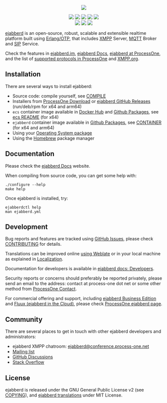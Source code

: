
<p align="center">
    <img src="https://www.process-one.net/wp-content/uploads/2022/05/ejabberd-logo-rounded-index.png">
</p>
<p align="center">
    <a href="https://github.com/processone/ejabberd/tags" alt="GitHub tag (latest SemVer)">
       <img src="https://img.shields.io/github/v/tag/processone/ejabberd?sort=semver&logo=embarcadero&label=&color=3fb0d2&logoWidth=20" /></a>
    <a href="https://hex.pm/packages/ejabberd" alt="Hex version">
       <img src="https://img.shields.io/hexpm/v/ejabberd.svg" /></a>
    <a href="https://formulae.brew.sh/formula/ejabberd" alt="homebrew version">
       <img src="https://img.shields.io/homebrew/v/ejabberd" /></a>
    <a href="https://hub.docker.com/r/ejabberd/ecs/" alt="Docker Image Version (latest semver)">
       <img src="https://img.shields.io/docker/v/ejabberd/ecs?label=ecs&logo=docker" /></a>
    <a href="https://github.com/processone/ejabberd/pkgs/container/ejabberd" alt="GitHub Container">
       <img src="https://img.shields.io/github/v/tag/processone/ejabberd?label=ejabberd&sort=semver&logo=docker" /></a>
    <br />
    <a href="https://github.com/processone/ejabberd/actions/workflows/ci.yml" alt="CI">
       <img src="https://github.com/processone/ejabberd/actions/workflows/ci.yml/badge.svg" /></a>
    <a href="https://coveralls.io/github/processone/ejabberd?branch=master" alt="Coverage Status">
       <img src="https://coveralls.io/repos/github/processone/ejabberd/badge.svg?branch=master "Coverage in coveralls.io"" /></a>
    <a href="https://hosted.weblate.org/projects/ejabberd/ejabberd-po/" alt="Translation status">
       <img src="https://hosted.weblate.org/widgets/ejabberd/-/ejabberd-po/svg-badge.svg"" /></a>
</p>


[ejabberd][im] is an open-source,
robust, scalable and extensible realtime platform built using [Erlang/OTP][erlang],
that includes [XMPP][xmpp] Server, [MQTT][mqtt] Broker and [SIP][sip] Service.

Check the features in [ejabberd.im][im], [ejabberd Docs][features],
[ejabberd at ProcessOne][p1home], and the list of [supported protocols in ProcessOne][xeps]
and [XMPP.org][xmppej].

Installation
------------

There are several ways to install ejabberd:

- Source code: compile yourself, see [COMPILE](COMPILE.md)
- Installers from [ProcessOne Download][p1download] or [ejabberd GitHub Releases][releases] (run/deb/rpm for x64 and arm64)
- `ecs` container image available in [Docker Hub][hubecs] and [Github Packages][packagesecs], see [ecs README][docker-ecs-readme] (for x64)
- `ejabberd` container image available in [Github Packages][packages], see [CONTAINER](CONTAINER.md) (for x64 and arm64)
- Using your [Operating System package][osp]
- Using the [Homebrew][homebrew] package manager


Documentation
-------------

Please check the [ejabberd Docs][docs] website.

When compiling from source code, you can get some help with:

    ./configure --help
    make help

Once ejabberd is installed, try:

    ejabberdctl help
    man ejabberd.yml


Development
-----------

Bug reports and features are tracked using [GitHub Issues][issues],
please check [CONTRIBUTING](CONTRIBUTING.md) for details.

Translations can be improved online [using Weblate][weblate]
or in your local machine as explained in [Localization][localization].

Documentation for developers is available in [ejabberd docs: Developers][docs-dev].

Security reports or concerns should preferably be reported privately,
please send an email to the address: contact at process-one dot net
or some other method from [ProcessOne Contact][p1contact].

For commercial offering and support, including [ejabberd Business Edition][p1home]
and [Fluux (ejabberd in the Cloud)][fluux], please check [ProcessOne ejabberd page][p1home].


Community
---------

There are several places to get in touch with other ejabberd developers and administrators:

- ejabberd XMPP chatroom: [ejabberd@conference.process-one.net][muc]
- [Mailing list][list]
- [GitHub Discussions][discussions]
- [Stack Overflow][stackoverflow]


License
-------

ejabberd is released under the GNU General Public License v2 (see [COPYING](COPYING.md)),
and [ejabberd translations](https://github.com/processone/ejabberd-po/) under MIT License.


[discussions]: https://github.com/processone/ejabberd/discussions
[docker-ecs-readme]: https://github.com/processone/docker-ejabberd/tree/master/ecs#readme
[docs-dev]: https://docs.ejabberd.im/developer/
[docs]: https://docs.ejabberd.im
[erlang]: https://www.erlang.org/
[features]: https://docs.ejabberd.im/admin/introduction/
[fluux]: https://fluux.io/
[homebrew]: https://docs.ejabberd.im/admin/installation/#homebrew
[hubecs]: https://hub.docker.com/r/ejabberd/ecs/
[im]: https://ejabberd.im/
[issues]: https://github.com/processone/ejabberd/issues
[list]: https://lists.jabber.ru/mailman/listinfo/ejabberd
[localization]: https://docs.ejabberd.im/developer/extending-ejabberd/localization/
[mqtt]: https://mqtt.org/
[muc]: xmpp:ejabberd@conference.process-one.net
[osp]: https://docs.ejabberd.im/admin/installation/#operating-system-packages
[p1contact]: https://www.process-one.net/en/company/contact/
[p1download]: https://www.process-one.net/en/ejabberd/downloads/
[p1home]: https://www.process-one.net/en/ejabberd/
[packages]: https://github.com/processone/ejabberd/pkgs/container/ejabberd
[packagesecs]: https://github.com/processone/docker-ejabberd/pkgs/container/ecs
[releases]: https://github.com/processone/ejabberd/releases
[sip]: https://en.wikipedia.org/wiki/Session_Initiation_Protocol
[stackoverflow]: https://stackoverflow.com/questions/tagged/ejabberd?sort=newest
[weblate]: https://hosted.weblate.org/projects/ejabberd/ejabberd-po/
[xeps]: https://www.process-one.net/en/ejabberd/protocols/
[xmpp]: https://xmpp.org/
[xmppej]: https://xmpp.org/software/servers/ejabberd/
